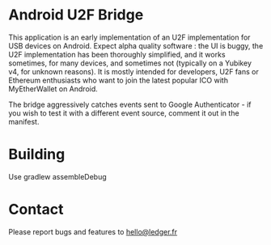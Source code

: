 # Android U2F Bridge

This application is an early implementation of an U2F implementation for USB devices on Android. Expect alpha quality software : the UI is buggy, the U2F implementation has been thoroughly simplified, and it works sometimes, for many devices, and sometimes not (typically on a Yubikey v4, for unknown reasons). It is mostly intended for developers, U2F fans or Ethereum enthusiasts who want to join the latest popular ICO with MyEtherWallet on Android.

The bridge aggressively catches events sent to Google Authenticator - if you wish to test it with a different event source, comment it out in the manifest.  

Building
========

Use gradlew assembleDebug

Contact
=======

Please report bugs and features to hello@ledger.fr

